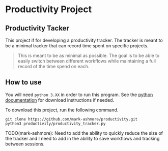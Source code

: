 # Productivity Project

## Productivity Tacker

This project if for developing a productivity tracker. The tracker is meant to
be a minimal tracker that can record time spent on specific projects.

>  This is meant to be as minimal as possible. The goal is to be able to easily
>  switch between different workflows while maintaining a full record of the
>  time spend on each.

## How to use

You will need `python 3.XX` in order to run this program. See the
[python documentation](https://www.python.org/downloads/) for download
instructions if needed. 

To download this project, run the following command.

```
git clone https://github.com/mark-ashmore/productivity.git
python3 productivity/productivity_tracker.py
```

TODO(mark-ashmore): Need to add the ability to quickly reduce the size of the
tracker and I need to add in the ability to save workflows and tracking
between sessions.
